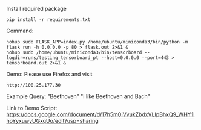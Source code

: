Install required package
```
pip install -r requirements.txt
```

Command:
```
nohup sudo FLASK_APP=index.py /home/ubuntu/miniconda3/bin/python -m flask run -h 0.0.0.0 -p 80 > flask.out 2>&1 &
nohup sudo /home/ubuntu/miniconda3/bin/tensorboard --logdir=runs/testing_tensorboard_pt --host=0.0.0.0 --port=443 > tensorboard.out 2>&1 &
```

Demo:
Please use Firefox and visit
```
http://100.25.177.30
```

Example Query:
"Beethoven"
"I like Beethoven and Bach"

Link to Demo Script: https://docs.google.com/document/d/17h5m0IVvukZbdxVLIpBhxQ9_WHY1lhoYyxuwyUGxqUo/edit?usp=sharing
